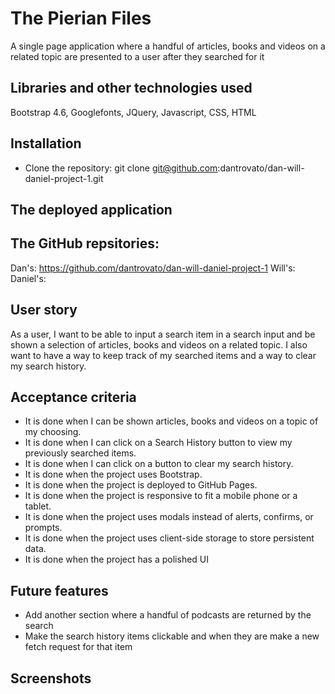 # The Pierian Files

A single page application where a handful of articles, books and videos on a related topic are presented to a user after they searched for it

## Libraries and other technologies used

Bootstrap 4.6, Googlefonts, JQuery, Javascript, CSS, HTML

## Installation

- Clone the repository:
  git clone git@github.com:dantrovato/dan-will-daniel-project-1.git

## The deployed application

## The GitHub repsitories:

Dan's: https://github.com/dantrovato/dan-will-daniel-project-1
Will's:
Daniel's:

## User story

As a user, I want to be able to input a search item in a search input and be shown a selection of articles, books and videos on a related topic.
I also want to have a way to keep track of my searched items and a way to clear my search history.

## Acceptance criteria

- It is done when I can be shown articles, books and videos on a topic of my choosing.
- It is done when I can click on a Search History button to view my previously searched items.
- It is done when I can click on a button to clear my search history.
- It is done when the project uses Bootstrap.
- It is done when the project is deployed to GitHub Pages.
- It is done when the project is responsive to fit a mobile phone or a tablet.
- It is done when the project uses modals instead of alerts, confirms, or prompts.
- It is done when the project uses client-side storage to store persistent data.
- It is done when the project has a polished UI

## Future features

- Add another section where a handful of podcasts are returned by the search
- Make the search history items clickable and when they are make a new fetch request for that item

## Screenshots
